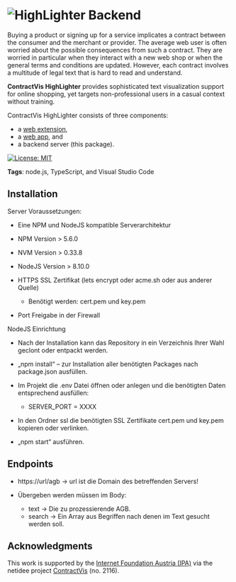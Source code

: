 # ![HighLighter](https://github.com/fhstp/highlighter-webextension/raw/master/app/images/Logo_contractVis.png) Backend

Buying a product or signing up for a service implicates a contract between the consumer and the merchant or provider.
The average web user is often worried about the possible consequences from such a contract.
They are worried in particular when they interact with a new web shop or when the general terms and conditions are updated.
However, each contract involves a multitude of legal text that is hard to read and understand.

**ContractVis HighLighter** provides sophisticated text visualization support for online shopping,
yet targets non-professional users in a casual context without training.

ContractVis HighLighter consists of three components:
* a [web extension](https://github.com/fhstp/highlighter-webextension),
* a [web app](https://github.com/fhstp/highlighter-webapp), and
* a backend server (this package).

[![License: MIT](https://img.shields.io/badge/License-MIT-yellow.svg)](https://opensource.org/licenses/MIT)

**Tags**: node.js, TypeScript, and Visual Studio Code

## Installation

Server Voraussetzungen:

-   Eine NPM und NodeJS kompatible Serverarchitektur

-   NPM Version \> 5.6.0

-   NVM Version \> 0.33.8

-   NodeJS Version \> 8.10.0

-   HTTPS SSL Zertifikat (lets encrypt oder acme.sh oder aus anderer Quelle)

    -   Benötigt werden: cert.pem und key.pem

-   Port Freigabe in der Firewall

NodeJS Einrichtung

-   Nach der Installation kann das Repository in ein Verzeichnis Ihrer Wahl
    geclont oder entpackt werden.

-   „npm install“ – zur Installation aller benötigten Packages nach package.json
    ausfüllen.

-   Im Projekt die .env Datei öffnen oder anlegen und die benötigten Daten
    entsprechend ausfüllen:

    -   SERVER_PORT = XXXX

-   In den Ordner ssl die benötigten SSL Zertifikate cert.pem und key.pem
    kopieren oder verlinken.

-   „npm start“ ausführen.

## Endpoints

-   https://url/agb -> url ist die Domain des betreffenden Servers!

- Übergeben werden müssen im Body:
    -   text -> Die zu prozessierende AGB.
    -   search -> Ein Array aus Begriffen nach denen im Text gesucht werden soll.

## Acknowledgments

This work is supported by the [Internet Foundation Austria (IPA)](https://www.netidee.at/)
via the netidee project [ContractVis](http://contractvis.fhstp.ac.at/) (no. 2116).
